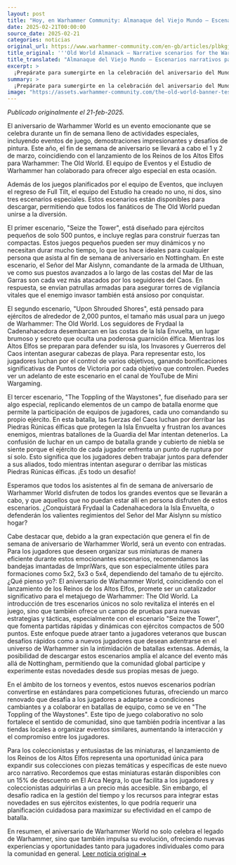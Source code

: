 ```yaml
---
layout: post
title: "Hoy, en Warhammer Community: Almanaque del Viejo Mundo – Escenarios narrativos para el aniversario del Mundo de Warhammer - Comunidad Warhammer"
date: 2025-02-21T00:00:00
source_date: 2025-02-21
categories: noticias
original_url: https://www.warhammer-community.com/en-gb/articles/plbkgjgd/old-world-almanack-narrative-scenarios-for-the-warhammer-world-anniversary/
title_original: '''Old World Almanack – Narrative scenarios for the Warhammer World Anniversary - Warhammer Community'''
title_translated: "Almanaque del Viejo Mundo – Escenarios narrativos para el aniversario del Mundo de Warhammer - Comunidad Warhammer"
excerpt: >
  ¡Prepárate para sumergirte en la celebración del aniversario del Mundo de Warhammer! Este emocionante fin de semana, que tendrá lugar el 1 y 2 de marzo, coincide con el lanzamiento de los Reinos de los Altos Elfos para Warhammer: The Old World. El equipo de Eventos y el Estudio de Warhammer han preparado una serie de escenarios narrativos especiales que prometen llevar a los jugadores a una experiencia única. Desde pequeñas escaramuzas hasta batallas épicas, estos escenarios descargables permiten a todos los fanáticos del Viejo Mundo unirse a la diversión y vivir la historia de Frydaal la Creadora de Cadenas y su invasión a Westerland. ¡No te lo pierdas!
summary: >
  ¡Prepárate para sumergirte en la celebración del aniversario del Mundo de Warhammer! Este emocionante fin de semana, que tendrá lugar el 1 y 2 de marzo, coincide con el lanzamiento de los Reinos de los Altos Elfos para Warhammer: The Old World. El equipo de Eventos y el Estudio de Warhammer han preparado una serie de escenarios narrativos especiales que prometen llevar a los jugadores a una experiencia única. Desde pequeñas escaramuzas hasta batallas épicas, estos escenarios descargables permiten a todos los fanáticos del Viejo Mundo unirse a la diversión y vivir la historia de Frydaal la Creadora de Cadenas y su invasión a Westerland. ¡No te lo pierdas!
image: "https://assets.warhammer-community.com/the-old-world-banner-test.jpg"
---
```


*Publicado originalmente el 21-feb-2025.*

El aniversario de Warhammer World es un evento emocionante que se celebra durante un fin de semana lleno de actividades especiales, incluyendo eventos de juego, demostraciones impresionantes y desafíos de pintura. Este año, el fin de semana de aniversario se llevará a cabo el 1 y 2 de marzo, coincidiendo con el lanzamiento de los Reinos de los Altos Elfos para Warhammer: The Old World. El equipo de Eventos y el Estudio de Warhammer han colaborado para ofrecer algo especial en esta ocasión.

Además de los juegos planificados por el equipo de Eventos, que incluyen el regreso de Full Tilt, el equipo del Estudio ha creado no uno, ni dos, sino tres escenarios especiales. Estos escenarios están disponibles para descargar, permitiendo que todos los fanáticos de The Old World puedan unirse a la diversión.

El primer escenario, "Seize the Tower", está diseñado para ejércitos pequeños de solo 500 puntos, e incluye reglas para construir fuerzas tan compactas. Estos juegos pequeños pueden ser muy dinámicos y no necesitan durar mucho tiempo, lo que los hace ideales para cualquier persona que asista al fin de semana de aniversario en Nottingham. En este escenario, el Señor del Mar Aislynn, comandante de la armada de Ulthuan, ve como sus puestos avanzados a lo largo de las costas del Mar de las Garras son cada vez más atacados por los seguidores del Caos. En respuesta, se envían patrullas armadas para asegurar torres de vigilancia vitales que el enemigo invasor también está ansioso por conquistar.

El segundo escenario, "Upon Shrouded Shores", está pensado para ejércitos de alrededor de 2,000 puntos, el tamaño más usual para un juego de Warhammer: The Old World. Los seguidores de Frydaal la Cadenahacedora desembarcan en las costas de la Isla Envuelta, un lugar brumoso y secreto que oculta una poderosa guarnición élfica. Mientras los Altos Elfos se preparan para defender su isla, los Invasores y Guerreros del Caos intentan asegurar cabezas de playa. Para representar esto, los jugadores luchan por el control de varios objetivos, ganando bonificaciones significativas de Puntos de Victoria por cada objetivo que controlen. Puedes ver un adelanto de este escenario en el canal de YouTube de Mini Wargaming.

El tercer escenario, "The Toppling of the Waystones", fue diseñado para ser algo especial, replicando elementos de un campo de batalla enorme que permite la participación de equipos de jugadores, cada uno comandando su propio ejército. En esta batalla, las fuerzas del Caos luchan por derribar las Piedras Rúnicas élficas que protegen la Isla Envuelta y frustran los avances enemigos, mientras batallones de la Guardia del Mar intentan detenerlos. La confusión de luchar en un campo de batalla grande y cubierto de niebla se siente porque el ejército de cada jugador enfrenta un punto de ruptura por sí solo. Esto significa que los jugadores deben trabajar juntos para defender a sus aliados, todo mientras intentan asegurar o derribar las místicas Piedras Rúnicas élficas. ¡Es todo un desafío!

Esperamos que todos los asistentes al fin de semana de aniversario de Warhammer World disfruten de todos los grandes eventos que se llevarán a cabo, y que aquellos que no puedan estar allí en persona disfruten de estos escenarios. ¿Conquistará Frydaal la Cadenahacedora la Isla Envuelta, o defenderán los valientes regimientos del Señor del Mar Aislynn su místico hogar?

Cabe destacar que, debido a la gran expectación que genera el fin de semana de aniversario de Warhammer World, será un evento con entradas. Para los jugadores que deseen organizar sus miniaturas de manera eficiente durante estos emocionantes escenarios, recomendamos las bandejas imantadas de ImpriWars, que son especialmente útiles para formaciones como 5x2, 5x3 o 5x4, dependiendo del tamaño de tu ejército.
¿Qué pienso yo?: El aniversario de Warhammer World, coincidiendo con el lanzamiento de los Reinos de los Altos Elfos, promete ser un catalizador significativo para el metajuego de Warhammer: The Old World. La introducción de tres escenarios únicos no solo revitaliza el interés en el juego, sino que también ofrece un campo de pruebas para nuevas estrategias y tácticas, especialmente con el escenario "Seize the Tower", que fomenta partidas rápidas y dinámicas con ejércitos compactos de 500 puntos. Este enfoque puede atraer tanto a jugadores veteranos que buscan desafíos rápidos como a nuevos jugadores que desean adentrarse en el universo de Warhammer sin la intimidación de batallas extensas. Además, la posibilidad de descargar estos escenarios amplía el alcance del evento más allá de Nottingham, permitiendo que la comunidad global participe y experimente estas novedades desde sus propias mesas de juego.

En el ámbito de los torneos y eventos, estos nuevos escenarios podrían convertirse en estándares para competiciones futuras, ofreciendo un marco renovado que desafía a los jugadores a adaptarse a condiciones cambiantes y a colaborar en batallas de equipo, como se ve en "The Toppling of the Waystones". Este tipo de juego colaborativo no solo fortalece el sentido de comunidad, sino que también podría incentivar a las tiendas locales a organizar eventos similares, aumentando la interacción y el compromiso entre los jugadores. 

Para los coleccionistas y entusiastas de las miniaturas, el lanzamiento de los Reinos de los Altos Elfos representa una oportunidad única para expandir sus colecciones con piezas temáticas y específicas de este nuevo arco narrativo. Recordemos que estas miniaturas estarán disponibles con un 15% de descuento en El Arca Negra, lo que facilita a los jugadores y coleccionistas adquirirlas a un precio más accesible. Sin embargo, el desafío radica en la gestión del tiempo y los recursos para integrar estas novedades en sus ejércitos existentes, lo que podría requerir una planificación cuidadosa para maximizar su efectividad en el campo de batalla.

En resumen, el aniversario de Warhammer World no solo celebra el legado de Warhammer, sino que también impulsa su evolución, ofreciendo nuevas experiencias y oportunidades tanto para jugadores individuales como para la comunidad en general.
[Leer noticia original ➜](https://www.warhammer-community.com/en-gb/articles/plbkgjgd/old-world-almanack-narrative-scenarios-for-the-warhammer-world-anniversary/)
